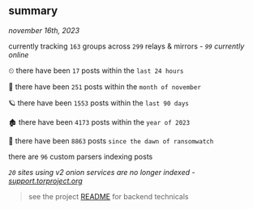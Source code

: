 
## summary
_november 16th, 2023_

currently tracking `163` groups across `299` relays & mirrors - _`99` currently online_

⏲ there have been `17` posts within the `last 24 hours`

🦈 there have been `251` posts within the `month of november`

🪐 there have been `1553` posts within the `last 90 days`

🏚 there have been `4173` posts within the `year of 2023`

🦕 there have been `8863` posts `since the dawn of ransomwatch`

there are `96` custom parsers indexing posts

_`20` sites using v2 onion services are no longer indexed - [support.torproject.org](https://support.torproject.org/onionservices/v2-deprecation/)_

> see the project [README](https://github.com/joshhighet/ransomwatch#ransomwatch--) for backend technicals
